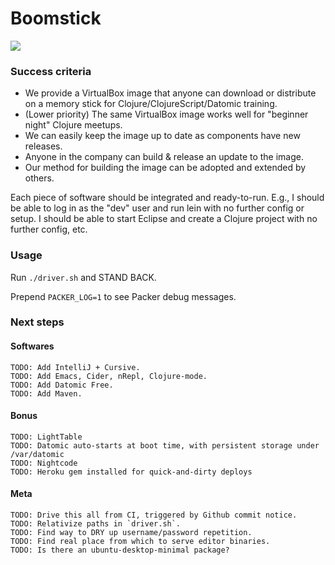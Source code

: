 Boomstick
=========
![](https://photos-2.dropbox.com/t/0/AADpT867qBxuto9mjAheUF257NjKeuEm1IDHUpHzg3wpnw/12/40660795/png/1024x768/3/1390600800/0/2/Screenshot%202014-01-24%2015.42.31.png/GahQ7eLcm56bK89JIJINX1rTSdJlHHzoyumVrsCNJFw)
### Success criteria

* We provide a VirtualBox image that anyone can download or
distribute on a memory stick for Clojure/ClojureScript/Datomic
training.
* (Lower priority) The same VirtualBox image works well for "beginner
night" Clojure meetups.
* We can easily keep the image up to date as components have new releases.
* Anyone in the company can build & release an update to the image.
* Our method for building the image can be adopted and extended by others.

Each piece of software should be integrated and ready-to-run. E.g., I should be able
to log in as the "dev" user and run lein with no further config or
setup. I should be able to start Eclipse and create a Clojure project
with no further config, etc.


### Usage

Run `./driver.sh` and STAND BACK.

Prepend `PACKER_LOG=1` to see Packer debug messages.


### Next steps

#### Softwares
    TODO: Add IntelliJ + Cursive.
    TODO: Add Emacs, Cider, nRepl, Clojure-mode.
    TODO: Add Datomic Free.
    TODO: Add Maven.

#### Bonus
    TODO: LightTable
    TODO: Datomic auto-starts at boot time, with persistent storage under /var/datomic
    TODO: Nightcode
    TODO: Heroku gem installed for quick-and-dirty deploys

#### Meta
    TODO: Drive this all from CI, triggered by Github commit notice.
    TODO: Relativize paths in `driver.sh`.
    TODO: Find way to DRY up username/password repetition.
    TODO: Find real place from which to serve editor binaries.
    TODO: Is there an ubuntu-desktop-minimal package?

